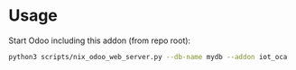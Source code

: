 # Usage

Start Odoo including this addon (from repo root):

```bash
python3 scripts/nix_odoo_web_server.py --db-name mydb --addon iot_oca
```
